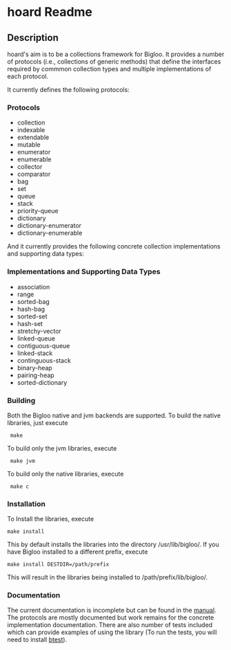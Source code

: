 # hoard Readme


## Description

hoard's aim is to be a collections framework for Bigloo. It provides a number of protocols (i.e., collections of generic methods) that define the interfaces required by commmon collection types and multiple implementations of each protocol.

It  currently defines the following protocols:

### Protocols

* collection
* indexable
* extendable
* mutable
* enumerator
* enumerable
* collector
* comparator
* bag
* set
* queue
* stack
* priority-queue
* dictionary
* dictionary-enumerator
* dictionary-enumerable

And it currently provides the following concrete collection implementations and supporting data types:

### Implementations and Supporting Data Types

* association
* range
* sorted-bag
* hash-bag
* sorted-set
* hash-set
* stretchy-vector
* linked-queue
* contiguous-queue
* linked-stack
* continguous-stack
* binary-heap
* pairing-heap
* sorted-dictionary

### Building

Both the Bigloo native and jvm backends are supported. To build the native libraries, just execute

     make

To build only the jvm libraries, execute

     make jvm

To build only the native libraries, execute

     make c

### Installation
To Install the libraries, execute

	make install

This by default installs the libraries into the directory /usr/lib/bigloo/<bigloo-version>. If you have Bigloo installed to a different prefix, execute

	make install DESTDIR=/path/prefix

This will result in the libraries being installed to /path/prefix/lib/bigloo/<bigloo-version>.

### Documentation

The current documentation is incomplete but can be found in the [manual](https://github.com/donaldsonjw/hoard/raw/master/manual/hoard.pdf). The protocols are mostly documented but work remains for the concrete implementation documentation. There are also number of tests included which can provide examples of using the library (To run the tests, you will need to install [btest](https://github.com/donaldsonjw/btest)).

